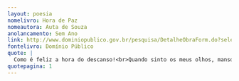 ```yaml
---
layout: poesia
nomelivro: Hora de Paz
nomeautora: Auta de Souza
anolancamento: Sem Ano
link: http://www.dominiopublico.gov.br/pesquisa/DetalheObraForm.do?select_action=&co_obra=81776
fontelivro: Domínio Público
quote: |
  Como é feliz a hora do descanso!<br>Quando sinto os meus olhos, manso e manso,<br>Morrendo para a luz...
quotepagina: 1
---
```

